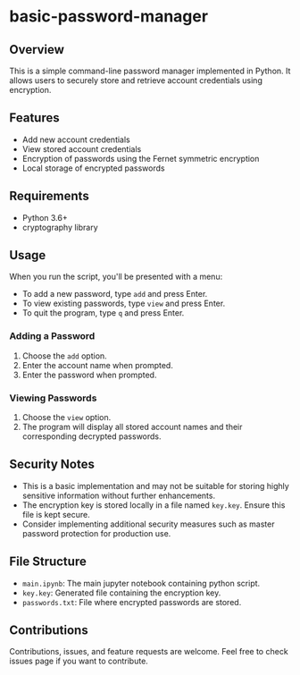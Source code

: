 # basic-password-manager
 
## Overview

This is a simple command-line password manager implemented in Python. It allows users to securely store and retrieve account credentials using encryption.

## Features

- Add new account credentials
- View stored account credentials
- Encryption of passwords using the Fernet symmetric encryption
- Local storage of encrypted passwords

## Requirements

- Python 3.6+
- cryptography library


## Usage

When you run the script, you'll be presented with a menu:

- To add a new password, type `add` and press Enter.
- To view existing passwords, type `view` and press Enter.
- To quit the program, type `q` and press Enter.

### Adding a Password

1. Choose the `add` option.
2. Enter the account name when prompted.
3. Enter the password when prompted.

### Viewing Passwords

1. Choose the `view` option.
2. The program will display all stored account names and their corresponding decrypted passwords.

## Security Notes

- This is a basic implementation and may not be suitable for storing highly sensitive information without further enhancements.
- The encryption key is stored locally in a file named `key.key`. Ensure this file is kept secure.
- Consider implementing additional security measures such as master password protection for production use.

## File Structure

- `main.ipynb`: The main jupyter notebook containing python script.
- `key.key`: Generated file containing the encryption key.
- `passwords.txt`: File where encrypted passwords are stored.

## Contributions

Contributions, issues, and feature requests are welcome. Feel free to check issues page if you want to contribute.


